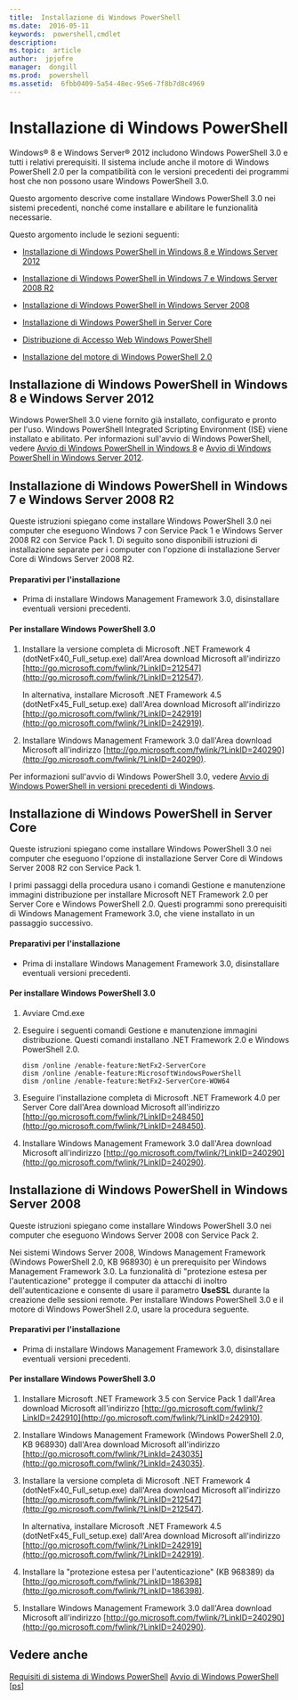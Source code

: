 ```yaml
---
title:  Installazione di Windows PowerShell
ms.date:  2016-05-11
keywords:  powershell,cmdlet
description:  
ms.topic:  article
author:  jpjofre
manager:  dongill
ms.prod:  powershell
ms.assetid:  6fbb0409-5a54-48ec-95e6-7f8b7d8c4969
---
```


# Installazione di Windows PowerShell
Windows® 8 e Windows Server® 2012 includono Windows PowerShell 3.0 e tutti i relativi prerequisiti. Il sistema include anche il motore di Windows PowerShell 2.0 per la compatibilità con le versioni precedenti dei programmi host che non possono usare Windows PowerShell 3.0.

Questo argomento descrive come installare Windows PowerShell 3.0 nei sistemi precedenti, nonché come installare e abilitare le funzionalità necessarie.

Questo argomento include le sezioni seguenti:

-   [Installazione di Windows PowerShell in Windows 8 e Windows Server 2012](Installing-Windows-PowerShell.md#BKMK_InstallingOnWindows8andWindowsServer2012)

-   [Installazione di Windows PowerShell in Windows 7 e Windows Server 2008 R2](Installing-Windows-PowerShell.md#BKMK_InstallingOnWindows7andWindowsServer2008R2)

-   [Installazione di Windows PowerShell in Windows Server 2008](Installing-Windows-PowerShell.md#BKMK_InstallingOnWindowsServer2008LH)

-   [Installazione di Windows PowerShell in Server Core](Installing-Windows-PowerShell.md#BKMK_InstallingOnServerCore)

-   [Distribuzione di Accesso Web Windows PowerShell](https://technet.microsoft.com/en-us/library/639d0eff-98a3-4124-b52c-26921ebd98b0)

-   [Installazione del motore di Windows PowerShell 2.0](Installing-the-Windows-PowerShell-2.0-Engine.md)

## <a name="BKMK_InstallingOnWindows8andWindowsServer2012"></a>Installazione di Windows PowerShell in Windows 8 e Windows Server 2012
Windows PowerShell 3.0 viene fornito già installato, configurato e pronto per l'uso. Windows PowerShell Integrated Scripting Environment (ISE) viene installato e abilitato. Per informazioni sull'avvio di Windows PowerShell, vedere [Avvio di Windows PowerShell in Windows 8](https://technet.microsoft.com/en-us/library/d7be1668-8617-4890-ad90-dd9765fbd2c3) e [Avvio di Windows PowerShell in Windows Server 2012](https://technet.microsoft.com/library/hh831491.aspx#BKMK_powershell).

## <a name="BKMK_InstallingOnWindows7andWindowsServer2008R2"></a>Installazione di Windows PowerShell in Windows 7 e Windows Server 2008 R2
Queste istruzioni spiegano come installare Windows PowerShell 3.0 nei computer che eseguono Windows 7 con Service Pack 1 e Windows Server 2008 R2 con Service Pack 1. Di seguito sono disponibili istruzioni di installazione separate per i computer con l'opzione di installazione Server Core di Windows Server 2008 R2.

#### Preparativi per l'installazione

-   Prima di installare Windows Management Framework 3.0, disinstallare eventuali versioni precedenti.

#### Per installare Windows PowerShell 3.0

1.  Installare la versione completa di Microsoft .NET Framework 4 (dotNetFx40\_Full\_setup.exe) dall'Area download Microsoft all'indirizzo [http://go.microsoft.com/fwlink/?LinkID=212547](http://go.microsoft.com/fwlink/?LinkID=212547).

    In alternativa, installare Microsoft .NET Framework 4.5 (dotNetFx45\_Full\_setup.exe) dall'Area download Microsoft all'indirizzo [http://go.microsoft.com/fwlink/?LinkID=242919](http://go.microsoft.com/fwlink/?LinkID=242919).

2.  Installare Windows Management Framework 3.0 dall'Area download Microsoft all'indirizzo [http://go.microsoft.com/fwlink/?LinkID=240290](http://go.microsoft.com/fwlink/?LinkID=240290).

Per informazioni sull'avvio di Windows PowerShell 3.0, vedere [Avvio di Windows PowerShell in versioni precedenti di Windows](Starting-Windows-PowerShell-on-Earlier-Versions-of-Windows.md).

## <a name="BKMK_InstallingOnServerCore"></a>Installazione di Windows PowerShell in Server Core
Queste istruzioni spiegano come installare Windows PowerShell 3.0 nei computer che eseguono l'opzione di installazione Server Core di Windows Server 2008 R2 con Service Pack 1.

I primi passaggi della procedura usano i comandi Gestione e manutenzione immagini distribuzione per installare Microsoft NET Framework 2.0 per Server Core e Windows PowerShell 2.0. Questi programmi sono prerequisiti di Windows Management Framework 3.0, che viene installato in un passaggio successivo.

#### Preparativi per l'installazione

-   Prima di installare Windows Management Framework 3.0, disinstallare eventuali versioni precedenti.

#### Per installare Windows PowerShell 3.0

1.  Avviare Cmd.exe

2.  Eseguire i seguenti comandi Gestione e manutenzione immagini distribuzione. Questi comandi installano .NET Framework 2.0 e Windows PowerShell 2.0.

    ```
    dism /online /enable-feature:NetFx2-ServerCore
    dism /online /enable-feature:MicrosoftWindowsPowerShell
    dism /online /enable-feature:NetFx2-ServerCore-WOW64
    ```

3.  Eseguire l'installazione completa di Microsoft .NET Framework 4.0 per Server Core dall'Area download Microsoft all'indirizzo [http://go.microsoft.com/fwlink/?LinkID=248450](http://go.microsoft.com/fwlink/?LinkID=248450).

4.  Installare Windows Management Framework 3.0 dall'Area download Microsoft all'indirizzo [http://go.microsoft.com/fwlink/?LinkID=240290](http://go.microsoft.com/fwlink/?LinkID=240290).

## <a name="BKMK_InstallingOnWindowsServer2008LH"></a>Installazione di Windows PowerShell in Windows Server 2008
Queste istruzioni spiegano come installare Windows PowerShell 3.0 nei computer che eseguono Windows Server 2008 con Service Pack 2.

Nei sistemi Windows Server 2008, Windows Management Framework (Windows PowerShell 2.0, KB 968930) è un prerequisito per Windows Management Framework 3.0. La funzionalità di "protezione estesa per l'autenticazione" protegge il computer da attacchi di inoltro dell'autenticazione e consente di usare il parametro **UseSSL** durante la creazione delle sessioni remote. Per installare Windows PowerShell 3.0 e il motore di Windows PowerShell 2.0, usare la procedura seguente.

#### Preparativi per l'installazione

-   Prima di installare Windows Management Framework 3.0, disinstallare eventuali versioni precedenti.

#### Per installare Windows PowerShell 3.0

1.  Installare Microsoft .NET Framework 3.5 con Service Pack 1 dall'Area download Microsoft all'indirizzo [http://go.microsoft.com/fwlink/?LinkID=242910](http://go.microsoft.com/fwlink/?LinkID=242910).

2.  Installare Windows Management Framework (Windows PowerShell 2.0, KB 968930) dall'Area download Microsoft all'indirizzo [http://go.microsoft.com/fwlink/?LinkId=243035](http://go.microsoft.com/fwlink/?LinkId=243035).

3.  Installare la versione completa di Microsoft .NET Framework 4 (dotNetFx40\_Full\_setup.exe) dall'Area download Microsoft all'indirizzo [http://go.microsoft.com/fwlink/?LinkID=212547](http://go.microsoft.com/fwlink/?LinkID=212547).

    In alternativa, installare Microsoft .NET Framework 4.5 (dotNetFx45\_Full\_setup.exe) dall'Area download Microsoft all'indirizzo [http://go.microsoft.com/fwlink/?LinkID=242919](http://go.microsoft.com/fwlink/?LinkID=242919).

4.  Installare la "protezione estesa per l'autenticazione" (KB 968389) da [http://go.microsoft.com/fwlink/?LinkID=186398](http://go.microsoft.com/fwlink/?LinkID=186398).

5.  Installare Windows Management Framework 3.0 dall'Area download Microsoft all'indirizzo [http://go.microsoft.com/fwlink/?LinkID=240290](http://go.microsoft.com/fwlink/?LinkID=240290).

## Vedere anche
[Requisiti di sistema di Windows PowerShell](Windows-PowerShell-System-Requirements.md)
[Avvio di Windows PowerShell [ps]](https://technet.microsoft.com/en-us/library/8ec8c2d7-8e7c-4722-a3d2-498fe5739a8e)


<!--HONumber=Jun16_HO3-->



